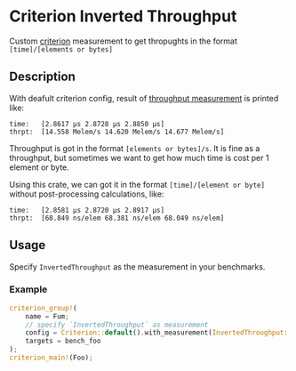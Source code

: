 # Criterion Inverted Throughput
Custom [criterion](https://github.com/bheisler/criterion.rs) measurement to get thropughts in the format `[time]/[elements or bytes]`

## Description
With deafult criterion config, result of [throughput measurement](https://bheisler.github.io/criterion.rs/book/user_guide/advanced_configuration.html#throughput-measurements) is printed like:

```text
time:   [2.8617 µs 2.8728 µs 2.8850 µs]
thrpt:  [14.558 Melem/s 14.620 Melem/s 14.677 Melem/s]
```

Throughput is got in the format `[elements or bytes]/s`.
It is fine as a throughput, but sometimes we want to get how much time is
cost per 1 element or byte.

Using this crate, we can got it in the format `[time]/[element or byte]` without post-processing calculations, like:

```text
time:   [2.8581 µs 2.8720 µs 2.8917 µs]
thrpt:  [68.849 ns/elem 68.381 ns/elem 68.049 ns/elem]
```

## Usage
Specify `InvertedThroughput` as the measurement in your benchmarks.

### Example
```rust
criterion_group!(
    name = Fum;
    // specify `InvertedThroughput` as measurement
    config = Criterion::default().with_measurement(InvertedThroughput::new());
    targets = bench_foo
);
criterion_main!(Foo);
```

